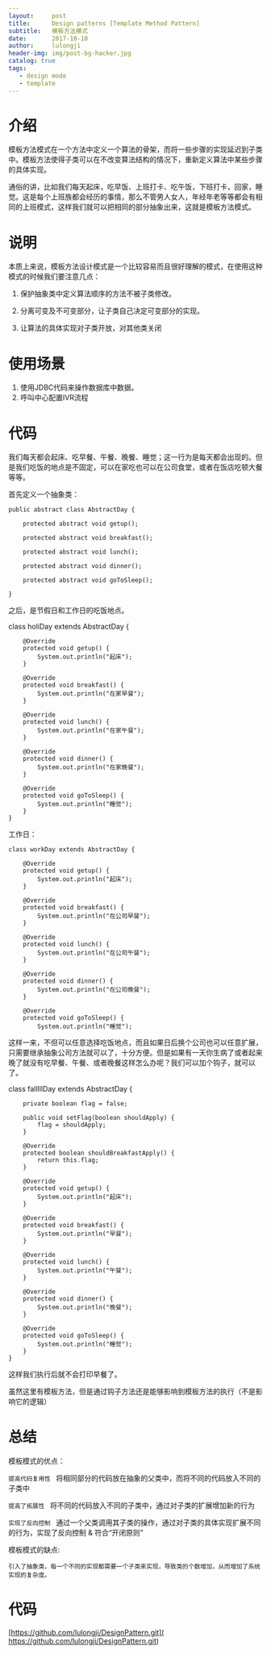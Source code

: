 ```yaml
---
layout:     post
title:      Design patterns [Template Method Pattern]
subtitle:   模板方法模式
date:       2017-10-10
author:     lulongji
header-img: img/post-bg-hacker.jpg
catalog: true
tags:
   - design mode
   - template
---
```



# 介绍
模板方法模式在一个方法中定义一个算法的骨架，而将一些步骤的实现延迟到子类中。模板方法使得子类可以在不改变算法结构的情况下，重新定义算法中某些步骤的具体实现。

通俗的讲，比如我们每天起床，吃早饭、上班打卡、吃午饭，下班打卡，回家，睡觉。这是每个上班族都会经历的事情，那么不管男人女人，年经年老等等都会有相同的上班模式，这样我们就可以把相同的部分抽象出来，这就是模板方法模式。

# 说明
本质上来说，模板方法设计模式是一个比较容易而且很好理解的模式，在使用这种模式的时候我们要注意几点：

1. 保护抽象类中定义算法顺序的方法不被子类修改。

2. 分离可变及不可变部分，让子类自己决定可变部分的实现。

3. 让算法的具体实现对子类开放，对其他类关闭


# 使用场景

1. 使用JDBC代码来操作数据库中数据。
2. 呼叫中心配置IVR流程


# 代码
我们每天都会起床、吃早餐、午餐、晚餐、睡觉；这一行为是每天都会出现的。但是我们吃饭的地点是不固定，可以在家吃也可以在公司食堂，或者在饭店吃顿大餐等等。

首先定义一个抽象类：

    public abstract class AbstractDay {

        protected abstract void getup();

        protected abstract void breakfast();

        protected abstract void lunch();

        protected abstract void dinner();

        protected abstract void goToSleep();

    }

之后，是节假日和工作日的吃饭地点。

 class holiDay extends AbstractDay {

        @Override
        protected void getup() {
            System.out.println("起床");
        }

        @Override
        protected void breakfast() {
            System.out.println("在家早餐");
        }

        @Override
        protected void lunch() {
            System.out.println("在家午餐");
        }

        @Override
        protected void dinner() {
            System.out.println("在家晚餐");
        }

        @Override
        protected void goToSleep() {
            System.out.println("睡觉");
        }
    }


工作日：

    class workDay extends AbstractDay {

        @Override
        protected void getup() {
            System.out.println("起床");
        }

        @Override
        protected void breakfast() {
            System.out.println("在公司早餐");
        }

        @Override
        protected void lunch() {
            System.out.println("在公司午餐");
        }

        @Override
        protected void dinner() {
            System.out.println("在公司晚餐");
        }

        @Override
        protected void goToSleep() {
            System.out.println("睡觉");
       

这样一来，不但可以任意选择吃饭地点，而且如果日后换个公司也可以任意扩展，只需要继承抽象公司方法就可以了，十分方便。但是如果有一天你生病了或者起来晚了就没有吃早餐、午餐、或者晚餐这样怎么办呢？我们可以加个钩子，就可以了。



   class fallIllDay extends AbstractDay {

        private boolean flag = false;

        public void setFlag(boolean shouldApply) {
            flag = shouldApply;
        }

        @Override
        protected boolean shouldBreakfastApply() {
            return this.flag;
        }

        @Override
        protected void getup() {
            System.out.println("起床");
        }

        @Override
        protected void breakfast() {
            System.out.println("早餐");
        }

        @Override
        protected void lunch() {
            System.out.println("午餐");
        }

        @Override
        protected void dinner() {
            System.out.println("晚餐");
        }

        @Override
        protected void goToSleep() {
            System.out.println("睡觉");
        }
    }

这样我们执行后就不会打印早餐了。

虽然这里有模板方法，但是通过钩子方法还是能够影响到模板方法的执行（不是影响它的逻辑）



# 总结

模板模式的优点：

```提高代码复用性 ```
将相同部分的代码放在抽象的父类中，而将不同的代码放入不同的子类中

```提高了拓展性 ```
将不同的代码放入不同的子类中，通过对子类的扩展增加新的行为

```实现了反向控制 ```
通过一个父类调用其子类的操作，通过对子类的具体实现扩展不同的行为，实现了反向控制 & 符合“开闭原则”


模板模式的缺点:

```引入了抽象类，每一个不同的实现都需要一个子类来实现，导致类的个数增加，从而增加了系统实现的复杂度。```


# 代码

[https://github.com/lulongji/DesignPattern.git]( https://github.com/lulongji/DesignPattern.git)